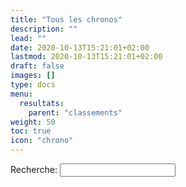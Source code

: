 ```yaml
---
title: "Tous les chronos"
description: ""
lead: ""
date: 2020-10-13T15:21:01+02:00
lastmod: 2020-10-13T15:21:01+02:00
draft: false
images: []
type: docs
menu:
  resultats:
    parent: "classements"
weight: 50
toc: true
icon: "chrono"
---
```


<!-- Flag icons -->

<link rel="stylesheet" href="https://cdnjs.cloudflare.com/ajax/libs/jquery.tablesorter/2.31.3/css/theme.default.min.css">
<script src="https://ajax.googleapis.com/ajax/libs/jquery/3.5.1/jquery.min.js"></script>
<script src="https://cdnjs.cloudflare.com/ajax/libs/jquery-csv/1.0.11/jquery.csv.min.js"></script>
<script src="https://cdnjs.cloudflare.com/ajax/libs/jquery.tablesorter/2.31.3/js/jquery.tablesorter.min.js"></script>
<style>
    .pagination {
        margin-top: 10px;
    }
</style>

<div class="container">
    <div class="form-group">
        <label for="filter">Recherche:</label>
        <input type="text" class="form-control" id="filter">
    </div>
    <div class="table-responsive">
        <table class="table table-striped tablesorter" id="dataTable"></table>
    </div>
    <div class="text-center">
        <div class="pagination"></div>
    </div>
</div>

<script>
    const ITEMS_PER_PAGE = 10;

    $.tablesorter.addParser({
        id: 'customDate',
        is: function(s) {
            return false;
        },
        format: function(s) {
            return new Date(s).getTime();
        },
        type: 'numeric'
    });

    $(document).ready(function() {
        $.ajax({
            url: "/data/resultat.csv",
            dataType: "text",
            success: function(data) {
                var csvData = $.csv.toArrays(data);
                var html = '<thead><tr>';
                for (let j = 0; j < csvData[0].length; j++) {
                    html += '<th>' + csvData[0][j] + '</th>';
                }
                html += '</tr></thead><tbody>';
                for (let i = 1; i < csvData.length; i++) {
                    html += '<tr>';
                    for (let j = 0; j < csvData[i].length; j++) {
                        html += '<td>' + csvData[i][j] + '</td>';
                    }
                    html += '</tr>';
                }
                html += '</tbody>';
                $('#dataTable').append(html);
                createPagination(csvData.length);
                $("#dataTable").tablesorter({
                    headers: {
                        0: { sorter: 'customDate' }
                    }
                });
            }
        });

        $('#filter').on('keyup', function() {
            let value = $(this).val().toLowerCase();
            $('#dataTable tbody tr').filter(function() {
                $(this).toggle($(this).text().toLowerCase().indexOf(value) > -1)
            });
        });
    });

    function createPagination(rows) {
        let pages = Math.ceil(rows / ITEMS_PER_PAGE);
        for (let i = 1; i <= pages; i++) {
            $('.pagination').append('<span class="page-num">' + i + '</span>');
        }
        $('.page-num').on('click', function() {
            let pageNum = $(this).text();
            let start = (pageNum - 1) * ITEMS_PER_PAGE;
            let end = start + ITEMS_PER_PAGE;
            $('tbody tr').hide();
            $('tbody tr').slice(start, end).show();
        });
        $('.page-num').first().click();
    }
</script>

<script src="https://unpkg.com/bootstrap-table@1.20.1/dist/bootstrap-table.min.js"></script>
